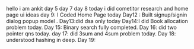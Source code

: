 hello i am ankit 
day 5
day 7
day 8 today i did cometitor research and home page ui ideas
day 9: I Coded Home Page today
Day12 : Built signup/signin dialog popup model .
Day13:did dsa only today
Day14:I did Book allocation problem today.
Day 15: Binary search fully completed.
Day 16: did two pointer qns today.
day 17: did 3sum and 4sum problem today.
Day 18: understood hashing in deep.
Day 19:
